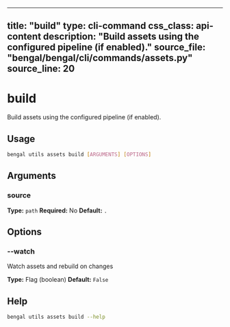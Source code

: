 
---
title: "build"
type: cli-command
css_class: api-content
description: "Build assets using the configured pipeline (if enabled)."
source_file: "bengal/bengal/cli/commands/assets.py"
source_line: 20
---

# build

Build assets using the configured pipeline (if enabled).


## Usage

```bash
bengal utils assets build [ARGUMENTS] [OPTIONS]
```

## Arguments

### source

**Type:** `path`
**Required:** No
**Default:** `.`


## Options

### --watch

Watch assets and rebuild on changes

**Type:** Flag (boolean)
**Default:** `False`





## Help

```bash
bengal utils assets build --help
```
